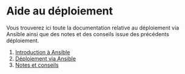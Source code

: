 # Aide au déploiement

Vous trouverez ici toute la documentation relative au déploiement via Ansible ainsi que des notes et des conseils issue des précédents déploiement.

1. [Introduction à Ansible](#)
1. [Déploiement via Ansible](deploiement_avec_ansible.md)
3. [Notes et conseils](#)
